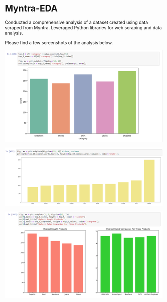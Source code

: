 # Myntra-EDA
Conducted a comprehensive analysis of a dataset created using data scraped from Myntra.
Leveraged Python libraries for web scraping and data analysis. 

Please find a few screenshots of the analysis below.

![](img1.PNG)

![](img2.PNG)

![](img3.PNG)
